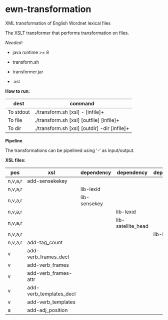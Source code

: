 # ewn-transformation
XML transformation of English Wordnet lexical files

The XSLT transformer that performs transformation on files.

*Needed:*

* java runtime >= 8

* transform.sh

* transformer.jar

* <transformation>.xsl


**How to run:**

| dest      | command                                       |
| --------- | --------------------------------------------- |
| To stdout | ./transform.sh [xsl] - [infile]\+             |
| To file   | ./transform.sh [xsl] [outfile] [infile]\+     |
| To dir    | ./transform.sh [xsl] [outdir] -dir [infile]\+ |


**Pipeline**

The transformations can be pipelined using '-' as input/output.


**XSL files:**

|pos    | xsl                       | dependency   | dependency         | dependency |
|------ | ------------------------- | ------------ | ------------------ | ---------- |
|n,v,a,r| add-sensekekey            |              |                    |            |
|n,v,a,r|                           | lib-lexid    |                    |            |
|n,v,a,r|                           | lib-sensekey |                    |            |
|n,v,a,r|                           |              | lib-lexid          |            |
|n,v,a,r|                           |              | lib-satellite_head |            |
|n,v,a,r|                           |              |                    | lib-lexid  |
|n,v,a,r| add-tag_count             |              |                    |            |
|v      | add-verb_frames_decl      |              |                    |            |
|v      | add-verb_frames           |              |                    |            |
|v      | add-verb_frames-attr      |              |                    |            |
|v      | add-verb_templates_decl   |              |                    |            |
|v      | add-verb_templates        |              |                    |            |
|a      | add-adj_position          |              |                    |            | 

